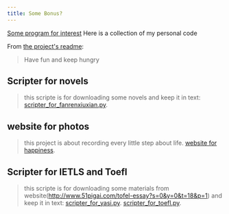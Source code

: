```yaml
---
title: Some Bonus?
---
```


<p class="lead"> <a href="http://jekyllrb.com">Some program for interest</a> Here is a collection of my personal code</p>

From [the project's readme](https://github.com/jekyll/jekyll/blob/master/README.markdown):

> Have fun and keep hungry

## **Scripter for novels**
>this scripte is for downloading some novels and keep it in text:
[scripter_for_fanrenxiuxian.py](https://lupingX.github.io/materials/bonus/scripter_for_fanrenxiuxian.py).


## **website for photos**
>this project is about recording every little step about life.
[website for happiness](http://ourstoryourhappiness.com/).

## **Scripter for IETLS and Toefl**
>this scripte is for downloading some materials from website(http://www.51pigai.com/tofel-essay?s=0&y=0&t=18&p=1) and keep it in text:
[scripter_for_yasi.py](https://lupingX.github.io/materials/bonus/scripter_for_yasi.py).
[scripter_for_toefl.py](https://lupingX.github.io/materials/bonus/scripter_for_toefl.py).